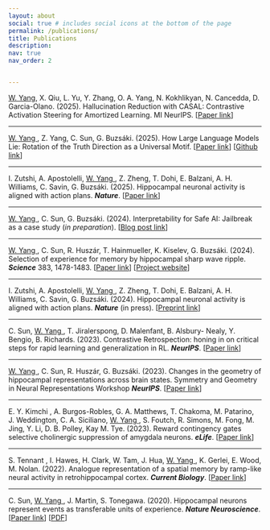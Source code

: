 ```yaml
---
layout: about
social: true # includes social icons at the bottom of the page
permalink: /publications/
title: Publications
description: 
nav: true
nav_order: 2


---
```


<u>W. Yang</u>, X. Qiu, L. Yu, Y. Zhang, O. A. Yang, N. Kokhlikyan, N. Cancedda, D. Garcia-Olano. (2025). 
Hallucination Reduction with CASAL: Contrastive Activation Steering for Amortized Learning.
MI NeurIPS.
[[Paper link](https://openreview.net/pdf?id=t7zE9rOWHl)]

---

<u> W. Yang </u> , Z. Yang, C. Sun, G. Buzsáki. (2025). 
How Large Language Models Lie: Rotation of the Truth
Direction as a Universal Motif.
[[Paper link](https://winnieyangwannan.github.io/projects/3_project/)]    [[Github link](https://github.com/winnieyangwannan/deception_and_jailbreak)] 

---

I. Zutshi, A. Apostolelli, <u >W. Yang </u>, Z. Zheng, T. Dohi, E. Balzani, A. H. Williams, C. Savin, G. Buzsáki. (2025).
Hippocampal neuronal activity is aligned with action plans. ***Nature***.
[[Paper link](https://www.nature.com/articles/s41586-024-08397-7)]  


---

<u> W. Yang </u>, C. Sun, G. Buzsáki. (2024). 
Interpretability for Safe AI: Jailbreak as a case study (*in preparation*).
[[Blog post link](https://www.lesswrong.com/posts/zgM92GFsgDi5XaSda/deception-and-jailbreak-sequence-2-iterative-refinement)]   

---

 
<u> W. Yang </u> , C. Sun, R. Huszár, T. Hainmueller, K. Kiselev, G. Buzsáki. (2024). 
Selection of experience for memory by hippocampal sharp wave ripple. ***Science*** 383, 1478-1483.
[[Paper link](https://www.science.org/doi/10.1126/science.adk8261)]    [[Project website](https://winnieyangwannan.github.io/RippleTagging/)]


---

I. Zutshi, A. Apostolelli, <u >W. Yang </u>, Z. Zheng, T. Dohi, E. Balzani, A. H. Williams, C. Savin, G. Buzsáki. (2024).
Hippocampal neuronal activity is aligned with action plans. ***Nature*** (in press).
[[Preprint link](https://www.biorxiv.org/content/biorxiv/early/2024/09/06/2024.09.05.611533.full.pdf)]   



---

C. Sun,  <u >W. Yang </u>, T. Jiralerspong, D. Malenfant, B. Alsbury- Nealy, Y. Bengio, B. Richards. (2023).
Contrastive Retrospection: honing in on critical steps for rapid learning and generalization in RL. ***NeurIPS***.
[[Paper link](https://proceedings.neurips.cc/paper_files/paper/2023/file/6357d6d068622c962391081d296bed69-Paper-Conference.pdf)]   



---

<u> W. Yang </u> ,  C. Sun, R. Huszár,  G. Buzsáki. (2023). 
Changes in the geometry of hippocampal representations across brain states.
Symmetry and Geometry in Neural Representations Workshop ***NeurIPS***.
[[Paper link](https://openreview.net/forum?id=GX4axrya0A)]   



---

E. Y. Kimchi , A. Burgos-Robles, G. A. Matthews, T. Chakoma, M. Patarino, J. Weddington, C. A. Siciliano, <u> W. Yang </u> ,
S. Foutch, R. Simons, M. Fong, M. Jing, Y. Li, D. B. Polley, Kay M. Tye. (2023).
Reward contingency gates selective cholinergic suppression of amygdala neurons. ***eLife***.
[[Paper link](https://elifesciences.org/articles/89093)]   


---
S. Tennant , I. Hawes, H. Clark, W. Tam, J. Hua, <u> W. Yang </u>, K. Gerlei, E. Wood, M. Nolan. (2022).
Analogue representation of a spatial memory by ramp-like neural activity in retrohippocampal cortex. ***Current Biology***.
[[Paper link](https://www.cell.com/current-biology/fulltext/S0960-9822(22)01372-0)]   


---
C. Sun,  <u> W. Yang </u>, J. Martin, S. Tonegawa. (2020).
Hippocampal neurons represent events as transferable units of experience. ***Nature Neuroscience***.
[[Paper link](https://www.nature.com/articles/s41593-020-0614-x)]   [[PDF](https://winnieyangwannan.github.io/projects/1_project/)]

